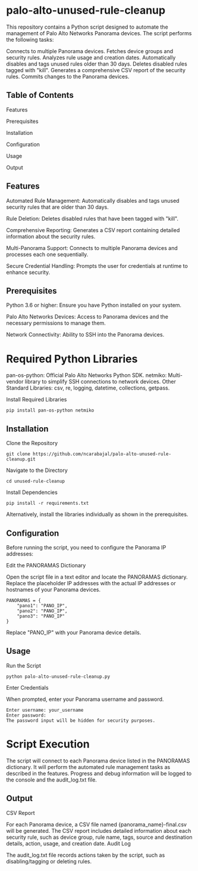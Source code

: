 # palo-alto-unused-rule-cleanup

This repository contains a Python script designed to automate the management of Palo Alto Networks Panorama devices. The script performs the following tasks:

Connects to multiple Panorama devices.
Fetches device groups and security rules.
Analyzes rule usage and creation dates.
Automatically disables and tags unused rules older than 30 days.
Deletes disabled rules tagged with "kill".
Generates a comprehensive CSV report of the security rules.
Commits changes to the Panorama devices.

## Table of Contents
Features

Prerequisites

Installation

Configuration

Usage

Output

## Features
Automated Rule Management: Automatically disables and tags unused security rules that are older than 30 days.

Rule Deletion: Deletes disabled rules that have been tagged with "kill".

Comprehensive Reporting: Generates a CSV report containing detailed information about the security rules.

Multi-Panorama Support: Connects to multiple Panorama devices and processes each one sequentially.

Secure Credential Handling: Prompts the user for credentials at runtime to enhance security.

## Prerequisites
Python 3.6 or higher: Ensure you have Python installed on your system.

Palo Alto Networks Devices: Access to Panorama devices and the necessary permissions to manage them.

Network Connectivity: Ability to SSH into the Panorama devices.

# Required Python Libraries

pan-os-python: Official Palo Alto Networks Python SDK.
netmiko: Multi-vendor library to simplify SSH connections to network devices.
Other Standard Libraries: csv, re, logging, datetime, collections, getpass.

Install Required Libraries
```
pip install pan-os-python netmiko
```
## Installation
Clone the Repository
```
git clone https://github.com/ncarabajal/palo-alto-unused-rule-cleanup.git
```
Navigate to the Directory
```
cd unused-rule-cleanup
```
Install Dependencies
```
pip install -r requirements.txt
```
Alternatively, install the libraries individually as shown in the prerequisites.

## Configuration
Before running the script, you need to configure the Panorama IP addresses:

Edit the PANORAMAS Dictionary

Open the script file in a text editor and locate the PANORAMAS dictionary. Replace the placeholder IP addresses with the actual IP addresses or hostnames of your Panorama devices.
```
PANORAMAS = {
    "pano1": "PANO_IP",
    "pano2": "PANO_IP",
    "pano3": "PANO_IP"
}
```
Replace "PANO_IP" with your Panorama device details.

## Usage
Run the Script
```
python palo-alto-unused-rule-cleanup.py
```
Enter Credentials

When prompted, enter your Panorama username and password.
```
Enter username: your_username
Enter password:
The password input will be hidden for security purposes.
```
# Script Execution

The script will connect to each Panorama device listed in the PANORAMAS dictionary.
It will perform the automated rule management tasks as described in the features.
Progress and debug information will be logged to the console and the audit_log.txt file.

## Output
CSV Report

For each Panorama device, a CSV file named {panorama_name}-final.csv will be generated.
The CSV report includes detailed information about each security rule, such as device group, rule name, tags, source and destination details, action, usage, and creation date.
Audit Log

The audit_log.txt file records actions taken by the script, such as disabling/tagging or deleting rules.

